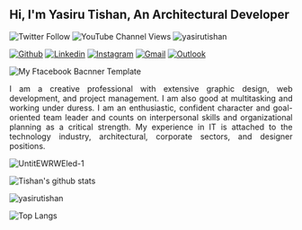 <!-- Your title -->
## Hi, I'm Yasiru Tishan, An Architectural Developer 


![Twitter Follow](https://img.shields.io/twitter/follow/yasiru_tishan?style=social)
<img alt="YouTube Channel Views" src="https://img.shields.io/youtube/channel/views/UCeh1QctvANIkZfYmcYRhg6A?style=social">
<img src="https://komarev.com/ghpvc/?username=yasirutishan&color=blue" alt="yasirutishan" />


<!-- Your badges
You can use the website to generate badges: https://shields.io/
-->

[![Github](https://img.shields.io/badge/-Github-000?style=flat&logo=Github&logoColor=white)](https://github.com/yairutishan)
[![Linkedin](https://img.shields.io/badge/-LinkedIn-blue?style=flat&logo=Linkedin&logoColor=white)](https://www.linkedin.com/in/yasirutishan/)
[![Instagram](https://img.shields.io/badge/-Instagram-c13584?style=flat&labelColor=c13584&logo=instagram&logoColor=white)](https://www.instagram.com/yasiru.tishan/)
[![Gmail](https://img.shields.io/badge/-Gmail-c14438?style=flat&logo=Gmail&logoColor=white)](mailto:tishansilva91@gmail.com)
[![Outlook](https://img.shields.io/badge/-Outlook-0078D4?style=flat&logo=Microsoft-Outlook&logoColor=white)](mailto:yasirutishan@outlook.com)

<!-- Talking about me -->

![My Ftacebook Bacnner Template](https://user-images.githubusercontent.com/85503750/138105230-4e8934bb-c1ca-4f02-805e-2f177613b438.jpg)

<p align="justify"> I am a creative professional with extensive graphic design, web development, and project management. I am also good at multitasking and working under duress. I am an enthusiastic, confident character and goal-oriented team leader and counts on interpersonal skills and organizational planning as a critical strength. My experience in IT is attached to the technology industry, architectural, corporate sectors, and designer positions.</p>

![UntitEWRWEled-1](https://user-images.githubusercontent.com/85503750/138106201-56c42153-8f95-4ae2-b583-38b4df5617ca.png)


![Tishan's github stats](https://github-readme-stats.vercel.app/api?username=yasirutishan&layout=compact&langs_count=8&theme=light)

<p><img align="center" src="https://github-readme-streak-stats.herokuapp.com/?user=yasirutishan&" alt="yasirutishan" /></p>

![Top Langs](https://github-readme-stats.vercel.app/api/top-langs/?username=yasirutishan&layout=compact&langs_count=8&theme=light)

<!-- This readme was created by Yasiru Tishan - https://github.com/yasirutishan -->

